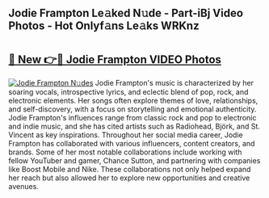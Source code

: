## Jodie Frampton Le𝚊ked N𝚞de - Part-iBj Video Photos - Hot Onlyf𝚊ns Le𝚊ks WRKnz

# <h2><a href="http://ac4545.deff.icu/?id=Jodie+Frampton">🔗 New 👉🔴 Jodie Frampton VIDEO Photos</a></h2>

[![Jodie Frampton N𝚞des](https://i.imgur.com/rIISA9y.gif)](http://ac4545.deff.icu/?id=Jodie+Frampton)
Jodie Frampton's music is characterized by her soaring vocals, introspective lyrics, and eclectic blend of pop, rock, and electronic elements. Her songs often explore themes of love, relationships, and self-discovery, with a focus on storytelling and emotional authenticity. Jodie Frampton's influences range from classic rock and pop to electronic and indie music, and she has cited artists such as Radiohead, Björk, and St. Vincent as key inspirations. Throughout her social media career, Jodie Frampton has collaborated with various influencers, content creators, and brands. Some of her most notable collaborations include working with fellow YouTuber and gamer, Chance Sutton, and partnering with companies like Boost Mobile and Nike. These collaborations not only helped expand her reach but also allowed her to explore new opportunities and creative avenues.
